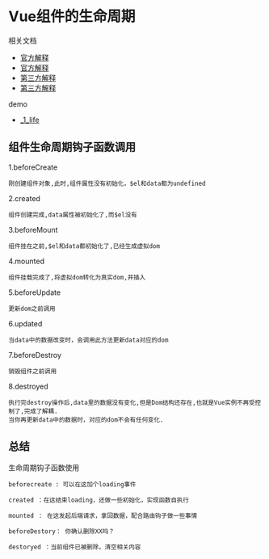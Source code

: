 # Vue组件的生命周期

相关文档

- [官方解释](https://cn.vuejs.org/v2/guide/instance.html#实例生命周期)
- [官方解释](https://cn.vuejs.org/v2/api/#beforeCreate)
- [第三方解释](https://segmentfault.com/a/1190000008010666)
- [第三方解释](https://segmentfault.com/a/1190000009677699)

demo

- [_1_life](./_1_life.html)

## 组件生命周期钩子函数调用

1.beforeCreate

```
刚创建组件对象,此时,组件属性没有初始化，$el和data都为undefined
```

2.created

```
组件创建完成,data属性被初始化了,而$el没有
```

3.beforeMount

```
组件挂在之前,$el和data都初始化了,已经生成虚拟dom
```

4.mounted

```
组件挂载完成了,将虚拟dom转化为真实dom,并插入
```

5.beforeUpdate

```
更新dom之前调用
```

6.updated

```
当data中的数据改变时，会调用此方法更新data对应的dom
```

7.beforeDestroy

```
销毁组件之前调用
```

8.destroyed

```
执行完destroy操作后,data里的数据没有变化,但是Dom结构还存在,也就是Vue实例不再受控制了,完成了解耦.
当你再更新data中的数据时，对应的dom不会有任何变化.
```

## 总结

生命周期钩子函数使用

```
beforecreate : 可以在这加个loading事件

created ：在这结束loading，还做一些初始化，实现函数自执行

mounted ： 在这发起后端请求，拿回数据，配合路由钩子做一些事情

beforeDestory： 你确认删除XX吗？

destoryed ：当前组件已被删除，清空相关内容
```
